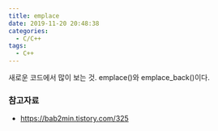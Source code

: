 ```yaml
---
title: emplace
date: 2019-11-20 20:48:38
categories:
  - C/C++
tags:
  - C++
---
```


새로운 코드에서 많이 보는 것. emplace()와 emplace_back()이다.

### 참고자료
* <https://bab2min.tistory.com/325>
